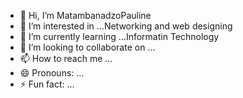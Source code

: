 - 👋 Hi, I’m MatambanadzoPauline
- 👀 I’m interested in ...Networking and web designing
- 🌱 I’m currently learning ...Informatin Technology
- 💞️ I’m looking to collaborate on ...
- 📫 How to reach me ...
- 😄 Pronouns: ...
- ⚡ Fun fact: ...

<!---
MatambanadzoP/MatambanadzoP is a ✨ special ✨ repository because its `README.md` (this file) appears on your GitHub profile.
You can click the Preview link to take a look at your changes.
--->

